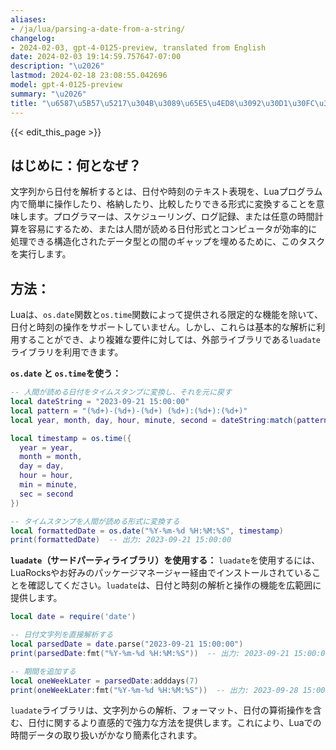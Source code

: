 ```yaml
---
aliases:
- /ja/lua/parsing-a-date-from-a-string/
changelog:
- 2024-02-03, gpt-4-0125-preview, translated from English
date: 2024-02-03 19:14:59.757647-07:00
description: "\u2026"
lastmod: 2024-02-18 23:08:55.042696
model: gpt-4-0125-preview
summary: "\u2026"
title: "\u6587\u5B57\u5217\u304B\u3089\u65E5\u4ED8\u3092\u30D1\u30FC\u30B9\u3059\u308B"
---
```


{{< edit_this_page >}}

## はじめに：何となぜ？
文字列から日付を解析するとは、日付や時刻のテキスト表現を、Luaプログラム内で簡単に操作したり、格納したり、比較したりできる形式に変換することを意味します。プログラマーは、スケジューリング、ログ記録、または任意の時間計算を容易にするため、または人間が読める日付形式とコンピュータが効率的に処理できる構造化されたデータ型との間のギャップを埋めるために、このタスクを実行します。

## 方法：
Luaは、`os.date`関数と`os.time`関数によって提供される限定的な機能を除いて、日付と時刻の操作をサポートしていません。しかし、これらは基本的な解析に利用することができ、より複雑な要件に対しては、外部ライブラリである`luadate`ライブラリを利用できます。

**`os.date` と `os.time`を使う：**
```lua
-- 人間が読める日付をタイムスタンプに変換し、それを元に戻す
local dateString = "2023-09-21 15:00:00"
local pattern = "(%d+)-(%d+)-(%d+) (%d+):(%d+):(%d+)"
local year, month, day, hour, minute, second = dateString:match(pattern)

local timestamp = os.time({
  year = year,
  month = month,
  day = day,
  hour = hour,
  min = minute,
  sec = second
})

-- タイムスタンプを人間が読める形式に変換する
local formattedDate = os.date("%Y-%m-%d %H:%M:%S", timestamp)
print(formattedDate)  -- 出力: 2023-09-21 15:00:00
```

**`luadate`（サードパーティライブラリ）を使用する：**
`luadate`を使用するには、LuaRocksやお好みのパッケージマネージャー経由でインストールされていることを確認してください。`luadate`は、日付と時刻の解析と操作の機能を広範囲に提供します。

```lua
local date = require('date')

-- 日付文字列を直接解析する
local parsedDate = date.parse("2023-09-21 15:00:00")
print(parsedDate:fmt("%Y-%m-%d %H:%M:%S"))  -- 出力: 2023-09-21 15:00:00

-- 期間を追加する
local oneWeekLater = parsedDate:adddays(7)
print(oneWeekLater:fmt("%Y-%m-%d %H:%M:%S"))  -- 出力: 2023-09-28 15:00:00
```

`luadate`ライブラリは、文字列からの解析、フォーマット、日付の算術操作を含む、日付に関するより直感的で強力な方法を提供します。これにより、Luaでの時間データの取り扱いがかなり簡素化されます。
